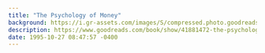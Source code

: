 ```yaml
---
title: "The Psychology of Money"
background: https://i.gr-assets.com/images/S/compressed.photo.goodreads.com/books/1581527774l/41881472._SY75_.jpg
description: https://www.goodreads.com/book/show/41881472-the-psychology-of-money
date: 1995-10-27 08:47:57 -0400
---
```

